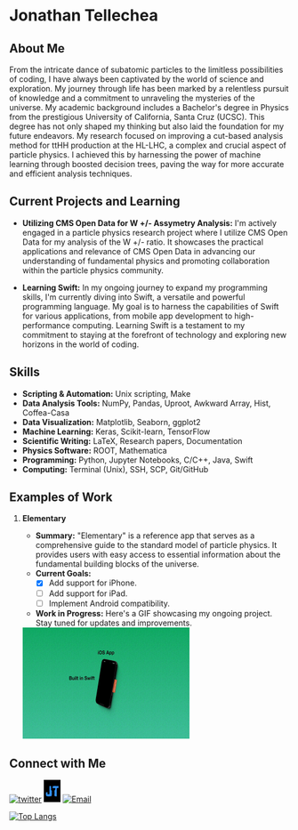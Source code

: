 # Jonathan Tellechea

## About Me
From the intricate dance of subatomic particles to the limitless possibilities of coding, I have always been captivated by the world of science and exploration. My journey through life has been marked by a relentless pursuit of knowledge and a commitment to unraveling the mysteries of the universe. My academic background includes a Bachelor's degree in Physics from the prestigious University of California, Santa Cruz (UCSC). This degree has not only shaped my thinking but also laid the foundation for my future endeavors. My research focused on improving a cut-based analysis method for ttHH production at the HL-LHC, a complex and crucial aspect of particle physics. I achieved this by harnessing the power of machine learning through boosted decision trees, paving the way for more accurate and efficient analysis techniques.

## Current Projects and Learning

- **Utilizing CMS Open Data for W +/- Assymetry Analysis:** I'm actively engaged in a particle physics research project where I utilize CMS Open Data for my analysis of the W +/- ratio. It showcases the practical applications and relevance of CMS Open Data in advancing our understanding of fundamental physics and promoting collaboration within the particle physics community.

- **Learning Swift:** In my ongoing journey to expand my programming skills, I'm currently diving into Swift, a versatile and powerful programming language. My goal is to harness the capabilities of Swift for various applications, from mobile app development to high-performance computing. Learning Swift is a testament to my commitment to staying at the forefront of technology and exploring new horizons in the world of coding.


## Skills

- **Scripting & Automation:** Unix scripting, Make
- **Data Analysis Tools:** NumPy, Pandas, Uproot, Awkward Array, Hist, Coffea-Casa
- **Data Visualization:** Matplotlib, Seaborn, ggplot2
- **Machine Learning:** Keras, Scikit-learn, TensorFlow
- **Scientific Writing:** LaTeX, Research papers, Documentation
- **Physics Software:** ROOT, Mathematica
- **Programming:** Python, Jupyter Notebooks, C/C++, Java, Swift
- **Computing:** Terminal (Unix), SSH, SCP, Git/GitHub

## Examples of Work

1. **Elementary**
    - **Summary:** "Elementary" is a reference app that serves as a comprehensive guide to the standard model of particle physics. It provides users with easy access to essential information about the fundamental building blocks of the universe. 
    - **Current Goals:**
      - [x] Add support for iPhone.
      - [ ] Add support for iPad.
      - [ ] Implement Android compatibility.
    - **Work in Progress:** Here's a GIF showcasing my ongoing project. Stay tuned for updates and improvements.
    
   <img src="https://github.com/JOTELLECHEA/jotellechea/blob/main/elementary.gif" width="300" height="200">


## Connect with Me
[<img src='https://img.icons8.com/color/48/twitterx--v1.png' alt='twitter' width='40' height='40'>](https://twitter.com/Tellechea_J_O)  [<img src='https://github.com/JOTELLECHEA/jotellechea/blob/main/icon.svg' alt='website' width='30' height='40'>](https://jonathantellechea.com) [<img src='https://img.icons8.com/fluency/48/email.png' alt='Email' width='40' height='40'>](mailto:tellechea@email.virginia.edu)

[![Top Langs](https://github-readme-stats.vercel.app/api/top-langs/?username=jotellechea&theme=github_dark)](https://github.com/anuraghazra/github-readme-stats)
